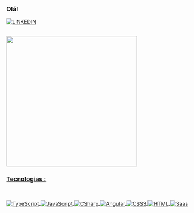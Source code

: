 ###  Olá!


[![LINKEDIN](https://img.shields.io/badge/LinkedIn-0077B5?style=for-the-badge&logo=linkedin&logoColor=white)](https://www.linkedin.com/in/talissajsantos/)
##

<div>
   <a href="https://github.com/TalissaSantos">
<!--   <img height="250em" width="500" src="https://github-readme-stats.vercel.app/api?username=TalissaSantos&show_icons=true&theme=radical"/> -->
   <img height="350em" width="350" src="https://github-readme-stats.vercel.app/api/top-langs/?username=TalissaSantos&langs_count=8&theme=radical"/>
</div>

### Tecnologias :
##
<div style="display: inline_block"><br>
  <img align="center" alt="TypeScript"  src="https://img.shields.io/badge/TypeScript-007ACC?style=for-the-badge&logo=typescript&logoColor=white">
  <img align="center" alt="JavaScript"  src="https://img.shields.io/badge/JavaScript-F7DF1E?style=for-the-badge&logo=javascript&logoColor=black">
  <img align="center" alt="CSharp"  src="https://img.shields.io/badge/C%23-239120?style=for-the-badge&logo=c-sharp&logoColor=white">
  <img align="center" alt="Angular"  src="https://img.shields.io/badge/Angular-DD0031?style=for-the-badge&logo=angular&logoColor=white">
  <img align="center" alt="CSS3"  src="https://img.shields.io/badge/CSS3-1572B6?style=for-the-badge&logo=css3&logoColor=white">
  <img align="center" alt="HTML"  src="https://img.shields.io/badge/HTML5-E34F26?style=for-the-badge&logo=html5&logoColor=white">
  <img align="center" alt="Saas"  src="https://img.shields.io/badge/Sass-CC6699?style=for-the-badge&logo=sass&logoColor=white">
 
</div>



 

